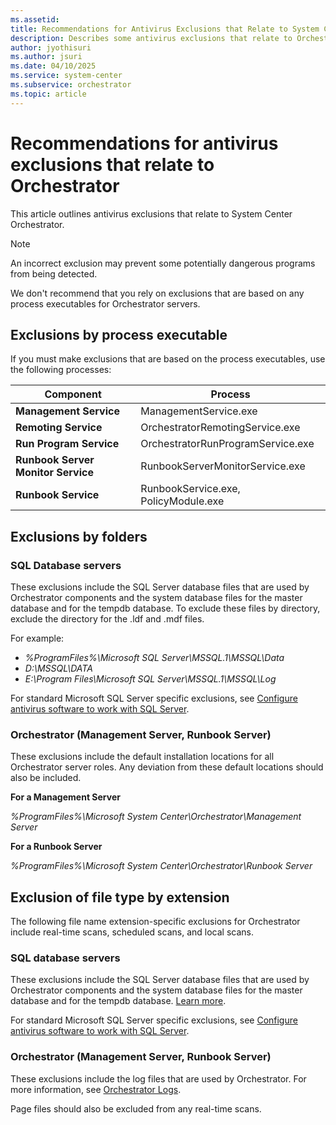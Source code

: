 ```yaml
---
ms.assetid:
title: Recommendations for Antivirus Exclusions that Relate to System Center Orchestrator
description: Describes some antivirus exclusions that relate to Orchestrator. These exclusions include process-based exclusions, directory-specific exclusions, and file name extension-specific exclusions.
author: jyothisuri
ms.author: jsuri
ms.date: 04/10/2025
ms.service: system-center
ms.subservice: orchestrator
ms.topic: article
---
```


# Recommendations for antivirus exclusions that relate to Orchestrator

This article outlines antivirus exclusions that relate to System Center Orchestrator.

>[!NOTE]
>An incorrect exclusion may prevent some potentially dangerous programs from being detected. 

We don't recommend that you rely on exclusions that are based on any process executables for Orchestrator servers.

## Exclusions by process executable

If you must make exclusions that are based on the process executables, use the following processes:

|Component | Process |
|--------|---------|
|**Management Service** |ManagementService.exe|
|**Remoting Service** |OrchestratorRemotingService.exe|
|**Run Program Service** |OrchestratorRunProgramService.exe|
|**Runbook Server Monitor Service** |RunbookServerMonitorService.exe|
|**Runbook Service** |RunbookService.exe, PolicyModule.exe |

## Exclusions by folders

### SQL Database servers

These exclusions include the SQL Server database files that are used by Orchestrator components and the system database files for the master database and for the tempdb database. To exclude these files by directory, exclude the directory for the .ldf and .mdf files.

For example:

- *%ProgramFiles%\Microsoft SQL Server\MSSQL.1\MSSQL\Data*
- *D:\MSSQL\DATA*
- *E:\Program Files\Microsoft SQL Server\MSSQL.1\MSSQL\Log*

For standard Microsoft SQL Server specific exclusions, see [Configure antivirus software to work with SQL Server](/troubleshoot/sql/database-engine/security/antivirus-and-sql-server).

### Orchestrator (Management Server, Runbook Server)

These exclusions include the default installation locations for all Orchestrator server roles. Any deviation from these default locations should also be included.

**For a Management Server**

*%ProgramFiles%\Microsoft System Center\Orchestrator\Management Server*

**For a Runbook Server**

*%ProgramFiles%\Microsoft System Center\Orchestrator\Runbook Server*

## Exclusion of file type by extension

The following file name extension-specific exclusions for Orchestrator include real-time scans, scheduled scans, and local scans.

### SQL database servers

These exclusions include the SQL Server database files that are used by Orchestrator components and the system database files for the master database and for the tempdb database. [Learn more](/troubleshoot/sql/database-engine/security/antivirus-and-sql-server#directories-and-file-name-extensions-to-exclude-from-virus-scanning).

For standard Microsoft SQL Server specific exclusions, see [Configure antivirus software to work with SQL Server](/troubleshoot/sql/database-engine/security/antivirus-and-sql-server).

### Orchestrator (Management Server, Runbook Server)

These exclusions include the log files that are used by Orchestrator. For more information, see [Orchestrator Logs](/system-center/orchestrator/orchestrator-logs).

Page files should also be excluded from any real-time scans.

